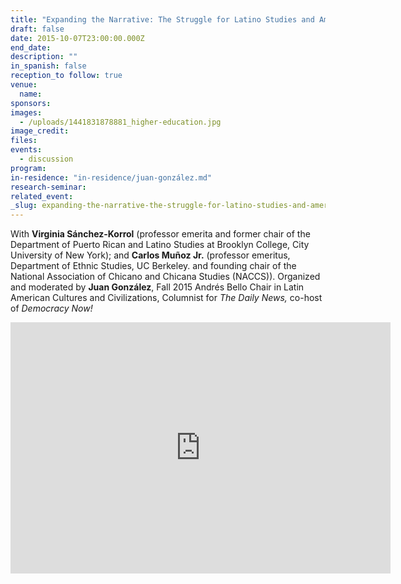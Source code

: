 ```yaml
---
title: "Expanding the Narrative: The Struggle for Latino Studies and American Higher Education"
draft: false
date: 2015-10-07T23:00:00.000Z
end_date:
description: ""
in_spanish: false
reception_to follow: true
venue:
  name:
sponsors:
images:
  - /uploads/1441831878881_higher-education.jpg
image_credit:
files:
events:
  - discussion
program:
in-residence: "in-residence/juan-gonzález.md"
research-seminar:
related_event:
_slug: expanding-the-narrative-the-struggle-for-latino-studies-and-american-higher-education
---
```


With **Virginia Sánchez-Korrol** (professor emerita and former chair of the Department of Puerto Rican and Latino Studies at Brooklyn College, City University of New York); and **Carlos Muñoz Jr.** (professor emeritus, Department of Ethnic Studies, UC Berkeley. and founding chair of the National Association of Chicano and Chicana Studies (NACCS)). Organized and moderated by **Juan González**, Fall 2015 Andrés Bello Chair in Latin American Cultures and Civilizations, Columnist for _The Daily News,_ co-host of _Democracy Now!_

<iframe id="kaltura_player" src="https://cdnapisec.kaltura.com/p/1674401/sp/167440100/embedIframeJs/uiconf_id/23435151/partner_id/1674401?iframeembed=true&amp;playerId=kaltura_player&amp;entry_id=1_95jkwpu3&amp;flashvars[mediaProtocol]=rtmp&amp;flashvars[streamerType]=rtmp&amp;flashvars[streamerUrl]=rtmp://www.kaltura.com:1935&amp;flashvars[rtmpFlavors]=1&amp;flashvars[leadWithHTML5]=true&amp;flashvars[sideBarContainer.plugin]=true&amp;flashvars[sideBarContainer.position]=left&amp;flashvars[sideBarContainer.clickToClose]=true&amp;flashvars[chapters.plugin]=true&amp;flashvars[chapters.layout]=vertical&amp;flashvars[chapters.thumbnailRotator]=false&amp;flashvars[streamSelector.plugin]=true&amp;flashvars[EmbedPlayer.SpinnerTarget]=videoHolder&amp;flashvars[dualScreen.plugin]=true&amp;&amp;wid=1_q5x0jk8a" width="608" height="402" allowfullscreen="" webkitallowfullscreen="" mozallowfullscreen="" frameborder="0"></iframe>

